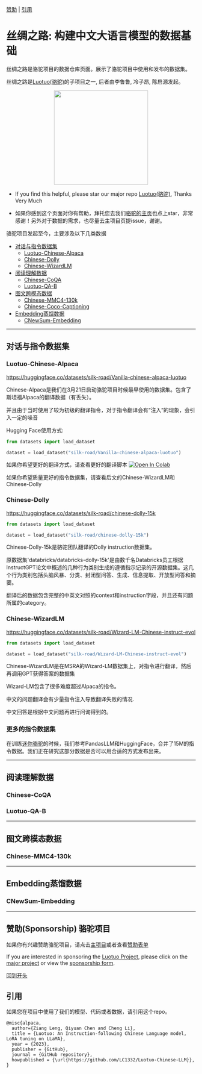 [赞助](#赞助) | [引用](#引用)

# 丝绸之路: 构建中文大语言模型的数据基础

丝绸之路是骆驼项目的数据仓库页面。展示了骆驼项目中使用和发布的数据集。

丝绸之路是[Luotuo(骆驼)](https://github.com/LC1332/Luotuo-Chinese-LLM)的子项目之一, 后者由李鲁鲁, 冷子昂, 陈启源发起。

<p align="center">
    <img src="https://github.com/LC1332/Luotuo-Chinese-LLM/blob/main/image/icon_silk_road.png" height="250">
</p>

+ If you find this helpful, please star our major repo [Luotuo(骆驼)](https://github.com/LC1332/Luotuo-Chinese-LLM), Thanks Very Much

+ 如果你感到这个页面对你有帮助，拜托您去我们[骆驼的主页](https://github.com/LC1332/Luotuo-Chinese-LLM)也点上star，非常感谢！另外对于数据的需求，也尽量去主项目页提issue，谢谢。


骆驼项目发起至今，主要涉及以下几类数据

- [对话与指令数据集](#对话与指令数据集)
    - [Luotuo-Chinese-Alpaca](#Luotuo-Chinese-Alpaca)
    - [Chinese-Dolly](#Chinese-Dolly)
    - [Chinese-WizardLM](#Chinese-WizardLM)
- [阅读理解数据](#阅读理解数据)
    - [Chinese-CoQA](#Chinese-CoQA)
    - [Luotuo-QA-B](#Luotuo-QA-B)
- [图文跨模态数据](#图文跨模态数据)
    - [Chinese-MMC4-130k](#Chinese-MMC4-130k)
    - [Chinese-Coco-Captioning](#Chinese-Coco-Captioning)
- [Embedding蒸馏数据](#Embedding蒸馏数据)
    - [CNewSum-Embedding](#CNewSum-Embedding)


---

## 对话与指令数据集


### Luotuo-Chinese-Alpaca

https://huggingface.co/datasets/silk-road/Vanilla-chinese-alpaca-luotuo

Chinese-Alpaca是我们在3月21日启动骆驼项目时候最早使用的数据集。包含了斯坦福Alpaca的翻译数据（有丢失）。

并且由于当时使用了较为初级的翻译指令，对于指令翻译会有“注入”的现象，会引入一定的噪音

Hugging Face使用方式:

```python
from datasets import load_dataset

dataset = load_dataset("silk-road/Vanilla-chinese-alpaca-luotuo")
```

如果你希望更好的翻译方式，请查看更好的翻译脚本 <a href="https://colab.research.google.com/github/LC1332/Luotuo-Chinese-LLM/blob/main/notebook/improvedTranslation.ipynb" target="_parent"><img src="https://colab.research.google.com/assets/colab-badge.svg" alt="Open In Colab"/></a> 

如果你希望质量更好的指令数据集，请查看后文的Chinese-WizardLM和Chinese-Dolly

### Chinese-Dolly

https://huggingface.co/datasets/silk-road/chinese-dolly-15k

```python
from datasets import load_dataset

dataset = load_dataset("silk-road/chinese-dolly-15k")
```

Chinese-Dolly-15k是骆驼团队翻译的Dolly instruction数据集。

原数据集'databricks/databricks-dolly-15k'是由数千名Databricks员工根据InstructGPT论文中概述的几种行为类别生成的遵循指示记录的开源数据集。这几个行为类别包括头脑风暴、分类、封闭型问答、生成、信息提取、开放型问答和摘要。

翻译后的数据包含完整的中英文对照的context和instruction字段，并且还有问题所属的category。

### Chinese-WizardLM

https://huggingface.co/datasets/silk-road/Wizard-LM-Chinese-instruct-evol


```python
from datasets import load_dataset

dataset = load_dataset("silk-road/Wizard-LM-Chinese-instruct-evol")
```

Chinese-WizardLM是在MSRA的Wizard-LM数据集上，对指令进行翻译，然后再调用GPT获得答案的数据集

Wizard-LM包含了很多难度超过Alpaca的指令。

中文的问题翻译会有少量指令注入导致翻译失败的情况.

中文回答是根据中文问题再进行问询得到的。

### 更多的指令数据集

在训练[迷你骆驼](https://github.com/LC1332/Mini-Luotuo)的时候，我们参考PandasLLM和HuggingFace，合并了15M的指令数据。我们正在研究这部分数据是否可以用合适的方式发布出来。


---

## 阅读理解数据

### Chinese-CoQA

### Luotuo-QA-B

---

## 图文跨模态数据


### Chinese-MMC4-130k

---

## Embedding蒸馏数据


### CNewSum-Embedding

---

<a name="赞助"></a>

## 赞助(Sponsorship) 骆驼项目

如果你有兴趣赞助骆驼项目，请点击[主项目](https://github.com/LC1332/Luotuo-Chinese-LLM#%E8%B5%9E%E5%8A%A9sponsorships)或者查看[赞助表单](https://github.com/LC1332/Luotuo-Chinese-LLM/blob/main/data/Sponsorship_and_balance.md)

If you are interested in sponsoring the [Luotuo Project](https://github.com/LC1332/Luotuo-Chinese-LLM#%E8%B5%9E%E5%8A%A9sponsorships), please click on the [major project](https://github.com/LC1332/Luotuo-Chinese-LLM) or view the [sponsorship form](https://github.com/LC1332/Luotuo-Chinese-LLM/blob/main/data/Sponsorship_and_balance.md).

[回到开头](#BigTitle)


## 引用

如果您在项目中使用了我们的模型、代码或者数据，请引用这个repo。

```
@misc{alpaca,
  author={Ziang Leng, Qiyuan Chen and Cheng Li},
  title = {Luotuo: An Instruction-following Chinese Language model, LoRA tuning on LLaMA},
  year = {2023},
  publisher = {GitHub},
  journal = {GitHub repository},
  howpublished = {\url{https://github.com/LC1332/Luotuo-Chinese-LLM}},
}
```
